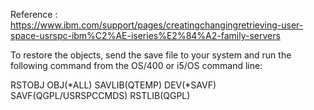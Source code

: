 Reference :
https://www.ibm.com/support/pages/creatingchangingretrieving-user-space-usrspc-ibm%C2%AE-iseries%E2%84%A2-family-servers

To restore the objects, send the save file to your system and run the following command from the OS/400 or i5/OS command line:

RSTOBJ OBJ(*ALL) SAVLIB(QTEMP) DEV(*SAVF) SAVF(QGPL/USRSPCCMDS) RSTLIB(QGPL)
